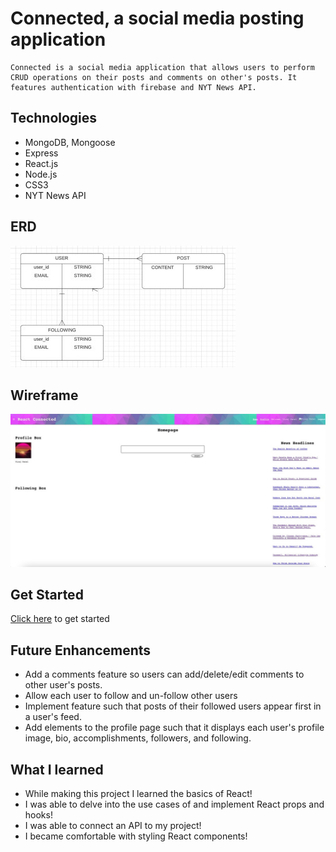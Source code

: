 # Connected, a social media posting application
    Connected is a social media application that allows users to perform CRUD operations on their posts and comments on other's posts. It features authentication with firebase and NYT News API.

## Technologies 
* MongoDB, Mongoose
* Express
* React.js
* Node.js
* CSS3
* NYT News API


## ERD
![](public/erd.jpeg)

## Wireframe
![](public/homepage.jpeg)


## Get Started

[Click here]( https://react-connected.netlify.app/ ) to get started

## Future Enhancements 
* Add a comments feature so users can add/delete/edit comments to other user's posts.
* Allow each user to follow and un-follow other users
* Implement feature such that posts of their followed users appear first in a user's feed.
* Add elements to the profile page such that it displays each user's profile image, bio, accomplishments, followers, and following.

## What I learned
* While making this project I learned the basics of React! 
* I was able to delve into the use cases of and implement React props and hooks!
* I was able to connect an API to my project!
* I became comfortable with styling React components!